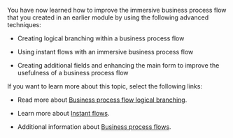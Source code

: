 You have now learned how to improve the immersive business
process flow that you created in an earlier module by using the following
advanced techniques:

-   Creating logical branching within a business process flow

-   Using instant flows with an immersive business process flow

-   Creating additional fields and enhancing the main form to improve the
    usefulness of a business process flow

If you want to learn more about this topic, select the following links:

- Read more about [Business process flow logical branching](https://docs.microsoft.com/previous-versions/dynamicscrm-2016/admins-customizers-dynamics-365/mt826751(v=crm.8)?redirectedfrom=MSDN/?azure-portal=true). 

- Learn more about [Instant flows](https://docs.microsoft.com/previous-versions/dynamicscrm-2016/admins-customizers-dynamics-365/mt826751(v=crm.8)?redirectedfrom=MSDN/?azure-portal=true).

- Additional information about [Business process flows](https://docs.microsoft.com/dynamics365/customerengagement/on-premises/customize/business-process-flows-overview/?azure-portal=true).

